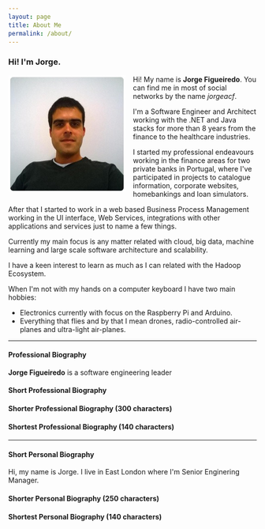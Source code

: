 ```yaml
---
layout: page
title: About Me
permalink: /about/
---
```


### Hi! I'm Jorge.

<img src="/assets/img/me.jpg" style="float:left;margin:0 15px 0 0;" />

Hi! My name is **Jorge Figueiredo**. You can find me in most of social networks by the name *jorgeacf*. 

I'm a Software Engineer and Architect working with the .NET and Java stacks for more than 8 years from the finance to the healthcare industries.

I started my professional endeavours working in the finance areas for two private banks in Portugal, where I've participated in projects to catalogue information, corporate websites, homebankings and loan simulators.

After that I started to work in a web based Business Process Management working in the UI interface, Web Services, integrations with other applications and services just to name a few things. 

Currently my main focus is any matter related with cloud, big data, machine learning and large scale software architecture and scalability.

I have a keen interest to learn as much as I can related with the Hadoop Ecosystem. 

When I'm not with my hands on a computer keyboard I have two main hobbies:

* Electronics currently with focus on the Raspberry Pi and Arduino. 
* Everything that flies and by that I mean drones, radio-controlled air-planes and ultra-light air-planes.

----
#### Professional Biography

**Jorge Figueiredo** is a software engineering leader 

#### Short Professional Biography

#### Shorter Professional Biography (300 characters)

#### Shortest Professional Biography (140 characters)

----
#### Short Personal Biography

Hi, my name is Jorge. I live in East London where I'm Senior Enginering Manager. 

#### Shorter Personal Biography (250 characters)

#### Shortest Personal Biography (140 characters)
